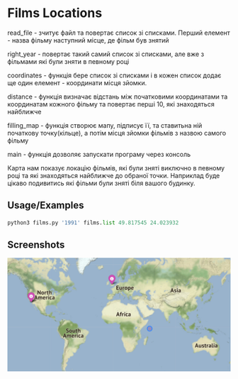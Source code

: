 
# Films Locations
read_file - зчитує файл та повертає список зі списками. Перший елемент - назва фільму наступний місце, де фільм був знятий

right_year - повертає такий самий список зі списками, але вже з фільмами які були зняти в певному році

coordinates - функція бере список зі списками і в кожен список додає ще один елемент - координати місця зйомки.

distance - функція визначає відстань між початковими координатами та координатам кожного фільму та повертає перші 10, які знаходяться найближче 

filling_map - функція створює мапу, підписує її, та ставитьна ній початкову точку(кільце), а потім місця зйомки фільмів з назвою самого фільму

main - функція дозволяє запускати програму через консоль

Карта нам показує локацію фільмів, які були зняті виключно в певному році та які знаходяться найближче до обраної точки. Наприклад буде цікаво подивитись які фільми були зняті біля вашого будинку. 


## Usage/Examples

```python
python3 films.py '1991' films.list 49.817545 24.023932
```


## Screenshots

![App Screenshot](films_location_foto.jpg)

